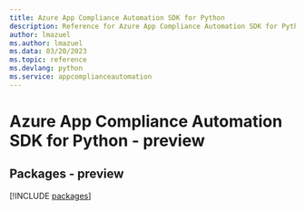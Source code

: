 ```yaml
---
title: Azure App Compliance Automation SDK for Python
description: Reference for Azure App Compliance Automation SDK for Python
author: lmazuel
ms.author: lmazuel
ms.data: 03/20/2023
ms.topic: reference
ms.devlang: python
ms.service: appcomplianceautomation
---
```

# Azure App Compliance Automation SDK for Python - preview
## Packages - preview
[!INCLUDE [packages](app-compliance-automation-index.md)]